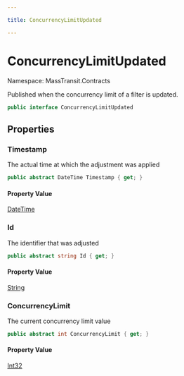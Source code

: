 ```yaml
---

title: ConcurrencyLimitUpdated

---
```


# ConcurrencyLimitUpdated

Namespace: MassTransit.Contracts

Published when the concurrency limit of a filter is updated.

```csharp
public interface ConcurrencyLimitUpdated
```

## Properties

### **Timestamp**

The actual time at which the adjustment was applied

```csharp
public abstract DateTime Timestamp { get; }
```

#### Property Value

[DateTime](https://learn.microsoft.com/en-us/dotnet/api/system.datetime)<br/>

### **Id**

The identifier that was adjusted

```csharp
public abstract string Id { get; }
```

#### Property Value

[String](https://learn.microsoft.com/en-us/dotnet/api/system.string)<br/>

### **ConcurrencyLimit**

The current concurrency limit value

```csharp
public abstract int ConcurrencyLimit { get; }
```

#### Property Value

[Int32](https://learn.microsoft.com/en-us/dotnet/api/system.int32)<br/>
